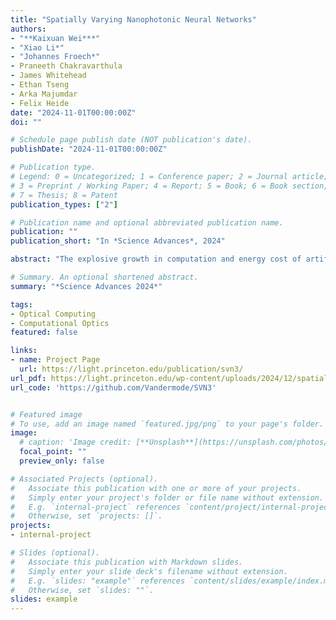 ```yaml
---
title: "Spatially Varying Nanophotonic Neural Networks"
authors:
- "**Kaixuan Wei***"
- "Xiao Li*"
- "Johannes Froech*"
- Praneeth Chakravarthula
- James Whitehead
- Ethan Tseng
- Arka Majumdar
- Felix Heide
date: "2024-11-01T00:00:00Z"
doi: ""

# Schedule page publish date (NOT publication's date).
publishDate: "2024-11-01T00:00:00Z"

# Publication type.
# Legend: 0 = Uncategorized; 1 = Conference paper; 2 = Journal article;
# 3 = Preprint / Working Paper; 4 = Report; 5 = Book; 6 = Book section;
# 7 = Thesis; 8 = Patent
publication_types: ["2"]

# Publication name and optional abbreviated publication name.
publication: ""
publication_short: "In *Science Advances*, 2024"

abstract: "The explosive growth in computation and energy cost of artificial intelligence has spurred interest in alternative computing modalities to conventional electronic processors. Photonic processors, which use photons instead of electrons, promise optical neural networks with ultralow latency and power consumption. However, existing optical neural networks, limited by their designs, have not achieved the recognition accuracy of modern electronic neural networks. In this work, we bridge this gap by embedding parallelized optical computation into flat camera optics that perform neural network computations during capture, before recording on the sensor. We leverage large kernels and propose a spatially varying convolutional network learned through a low-dimensional reparameterization. We instantiate this network inside the camera lens with a nanophotonic array with angle-dependent responses. Combined with a lightweight electronic back-end of about 2K parameters, our reconfigurable nanophotonic neural network achieves 72.76% accuracy on CIFAR-10, surpassing AlexNet (72.64%), and advancing optical neural networks into the deep learning era."

# Summary. An optional shortened abstract.
summary: "*Science Advances 2024*"

tags:
- Optical Computing
- Computational Optics
featured: false

links:
- name: Project Page
  url: https://light.princeton.edu/publication/svn3/
url_pdf: https://light.princeton.edu/wp-content/uploads/2024/12/spatially-varying-onn.pdf
url_code: 'https://github.com/Vandermode/SVN3'


# Featured image
# To use, add an image named `featured.jpg/png` to your page's folder. 
image:
  # caption: 'Image credit: [**Unsplash**](https://unsplash.com/photos/s9CC2SKySJM)'
  focal_point: ""
  preview_only: false

# Associated Projects (optional).
#   Associate this publication with one or more of your projects.
#   Simply enter your project's folder or file name without extension.
#   E.g. `internal-project` references `content/project/internal-project/index.md`.
#   Otherwise, set `projects: []`.
projects:
- internal-project

# Slides (optional).
#   Associate this publication with Markdown slides.
#   Simply enter your slide deck's filename without extension.
#   E.g. `slides: "example"` references `content/slides/example/index.md`.
#   Otherwise, set `slides: ""`.
slides: example
---
```

